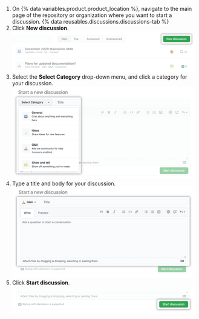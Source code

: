 1. On {% data variables.product.product_location %}, navigate to the main page of the repository or organization where you want to start a discussion.
{% data reusables.discussions.discussions-tab %}
1. Click **New discussion**.
  !["New discussion" button within the "Discussions" tab for a repository](/assets/images/help/discussions/new-discussion-button.png)
1. Select the **Select Category** drop-down menu, and click a category for your discussion.
  !["Select Category" drop-down menu and list of available categories in a repository](/assets/images/help/discussions/new-discussion-select-category-dropdown-menu.png)
1. Type a title and body for your discussion.
  ![Text fields for new discussion's title and body](/assets/images/help/discussions/new-discussion-title-and-body-fields.png)
1. Click **Start discussion**.
  !["Start discussion" button](/assets/images/help/discussions/new-discussion-start-discussion-button.png)
